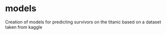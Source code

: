 # models
Creation of models for predicting survivors on the titanic based on a dataset taken from kaggle
